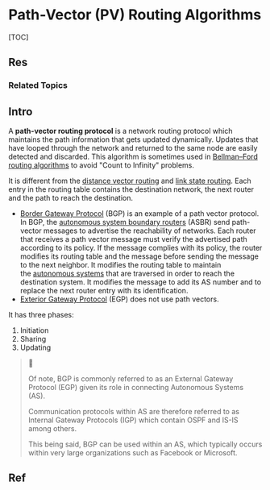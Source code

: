 # Path-Vector (PV) Routing Algorithms

[TOC]



## Res
### Related Topics



## Intro
A **path-vector routing protocol** is a network routing protocol which maintains the path information that gets updated dynamically. Updates that have looped through the network and returned to the same node are easily detected and discarded. This algorithm is sometimes used in [Bellman–Ford routing algorithms](https://en.wikipedia.org/wiki/Bellman%E2%80%93Ford_algorithm "Bellman–Ford algorithm") to avoid "Count to Infinity" problems.

It is different from the [distance vector routing](https://en.wikipedia.org/wiki/Distance_vector_routing "Distance vector routing") and [link state routing](https://en.wikipedia.org/wiki/Link_state_routing "Link state routing"). Each entry in the routing table contains the destination network, the next router and the path to reach the destination.

- [Border Gateway Protocol](https://en.wikipedia.org/wiki/Border_Gateway_Protocol "Border Gateway Protocol") (BGP) is an example of a path vector protocol. In BGP, the [autonomous system boundary routers](https://en.wikipedia.org/wiki/Open_Shortest_Path_First#Autonomous_system_boundary_router "Open Shortest Path First") (ASBR) send path-vector messages to advertise the reachability of networks. Each router that receives a path vector message must verify the advertised path according to its policy. If the message complies with its policy, the router modifies its routing table and the message before sending the message to the next neighbor. It modifies the routing table to maintain the [autonomous systems](https://en.wikipedia.org/wiki/Autonomous_system_(Internet) "Autonomous system (Internet)") that are traversed in order to reach the destination system. It modifies the message to add its AS number and to replace the next router entry with its identification.
- [Exterior Gateway Protocol](https://en.wikipedia.org/wiki/Exterior_Gateway_Protocol "Exterior Gateway Protocol") (EGP) does not use path vectors.

It has three phases: 
1. Initiation
2. Sharing
3. Updating


> 📝 
> 
> Of note, BGP is commonly referred to as an External Gateway Protocol (EGP) given its role in connecting Autonomous Systems (AS). 
> 
> Communication protocols within AS are therefore referred to as Internal Gateway Protocols (IGP) which contain OSPF and IS-IS among others.
> 
> This being said, BGP can be used within an AS, which typically occurs within very large organizations such as Facebook or Microsoft.



## Ref
[Path-vector routing protocol | Wikipedia]: https://en.wikipedia.org/wiki/Path-vector_routing_protocol


